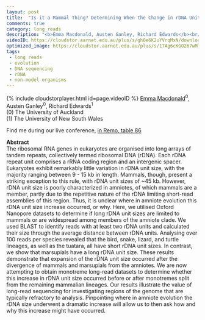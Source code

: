 ```yaml
---
layout: post
title:  "Is it a Mammal Thing? Determining When the Change in rDNA Unit Size Occurred in Amniotes"
comments: true
category: long_reads
description: "<b>Emma Macdonald, Austen Ganley, Richard Edwards</b><br/>The ribosomal RNA genes in eukaryotes are organise..."
videoID: https://cloudstor.aarnet.edu.au/plus/s/ghOe6K2uYVrqMxN/download
optimized_image: https://cloudstor.aarnet.edu.au/plus/s/17Ag6cKGO267wMl/download
tags:
 - long reads
 - evolution
 - DNA sequencing
 - rDNA
 - non-model organisms
---
```

{% include cloudstorplayer.html id=page.videoID %}
<u>Emma Macdonald</u><sup>0</sup>, Austen Ganley<sup>0</sup>, Richard Edwards<sup>1</sup><br/>
\(0\) The University of Auckland<br/>
\(1\) The University of New South Wales

Find me during our live conference, [in Remo, table 86](https://remo.co)

<b>Abstract</b><br/>
The ribosomal RNA genes in eukaryotes are organised into long arrays of tandem repeats, collectively termed ribosomal DNA \(rDNA\). Each rDNA repeat unit comprises a rRNA coding region and an intergenic spacer. Eukaryotes exhibit remarkably little variation in rDNA unit size, with the majority ranging between 9 - 15 kb in length. Mammals, though, present a striking exception to this rule, with rDNA unit sizes of ~45 kb. However, rDNA unit size is poorly characterized in amniotes, of which mammals are a member, partly due to the repetitive nature of the rDNA limiting short-read assemblies of this region. Thus, it is unclear where in amniote evolution this rDNA unit size increase occurred, or why. Here, we utilised Oxford Nanopore datasets to determine if long rDNA unit sizes are limited to mammals or are widespread among members of the amniote clade. We used BLAST to identify reads with at least two rDNA units and calculated their size through the average distance between rDNA units. Analysing over 100 reads per species revealed that the bird, snake, lizard, and turtle lineages, as well as the tuatara, all have short rDNA unit sizes. In contrast, we show that marsupials have a long rDNA unit size. These results demonstrate that expansion of the rDNA unit size occurred after the divergence of mammals and marsupials from the amniotes. We are now attempting to obtain monotreme long-read datasets to determine whether this increase in rDNA unit size occurred before or after monotremes split from the remaining mammalian lineages. Our results illustrate the value of long-read sequencing for investigating regions of the genome that are typically refractory to analysis. Pinpointing where in amniote evolution the rDNA size underwent a dramatic increase will allow us to then ask how and why this increase might have occurred.
